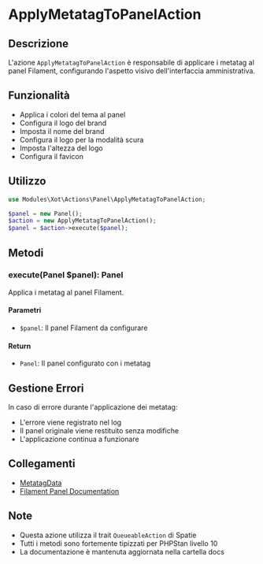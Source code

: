 # ApplyMetatagToPanelAction

## Descrizione
L'azione `ApplyMetatagToPanelAction` è responsabile di applicare i metatag al panel Filament, configurando l'aspetto visivo dell'interfaccia amministrativa.

## Funzionalità
- Applica i colori del tema al panel
- Configura il logo del brand
- Imposta il nome del brand
- Configura il logo per la modalità scura
- Imposta l'altezza del logo
- Configura il favicon

## Utilizzo
```php
use Modules\Xot\Actions\Panel\ApplyMetatagToPanelAction;

$panel = new Panel();
$action = new ApplyMetatagToPanelAction();
$panel = $action->execute($panel);
```

## Metodi

### execute(Panel $panel): Panel
Applica i metatag al panel Filament.

#### Parametri
- `$panel`: Il panel Filament da configurare

#### Return
- `Panel`: Il panel configurato con i metatag

## Gestione Errori
In caso di errore durante l'applicazione dei metatag:
- L'errore viene registrato nel log
- Il panel originale viene restituito senza modifiche
- L'applicazione continua a funzionare

## Collegamenti
- [MetatagData](../datas/MetatagData.md)
- [Filament Panel Documentation](https://filamentphp.com/docs/panels)

## Note
- Questa azione utilizza il trait `QueueableAction` di Spatie
- Tutti i metodi sono fortemente tipizzati per PHPStan livello 10
- La documentazione è mantenuta aggiornata nella cartella docs 